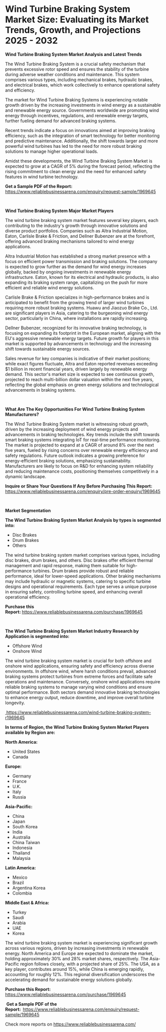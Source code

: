 <p><h1>Wind Turbine Braking System Market Size: Evaluating its Market Trends, Growth, and Projections 2025 - 2032</h1></p><p><strong>Wind Turbine Braking System Market Analysis and Latest Trends</strong></p>
<p><p>The Wind Turbine Braking System is a crucial safety mechanism that prevents excessive rotor speed and ensures the stability of the turbine during adverse weather conditions and maintenance. This system comprises various types, including mechanical brakes, hydraulic brakes, and electrical brakes, which work collectively to enhance operational safety and efficiency.</p><p>The market for Wind Turbine Braking Systems is experiencing notable growth driven by the increasing investments in wind energy as a sustainable and renewable energy source. Governments worldwide are promoting wind energy through incentives, regulations, and renewable energy targets, further fueling demand for advanced braking systems. </p><p>Recent trends indicate a focus on innovations aimed at improving braking efficiency, such as the integration of smart technology for better monitoring and predictive maintenance. Additionally, the shift towards larger and more powerful wind turbines has led to the need for more robust braking solutions to manage higher operational loads.</p><p>Amidst these developments, the Wind Turbine Braking System Market is expected to grow at a CAGR of 5% during the forecast period, reflecting the rising commitment to clean energy and the need for enhanced safety features in wind turbine technology.</p></p>
<p><strong>Get a Sample PDF of the Report:&nbsp;</strong> <a href="https://www.reliablebusinessarena.com/enquiry/request-sample/1969645?utm_campaign=3042&utm_medium=2&utm_source=Github&utm_content=ia&utm_term=10042025&utm_id=wind-turbine-braking-system">https://www.reliablebusinessarena.com/enquiry/request-sample/1969645</a></p>
<p>&nbsp;</p>
<p><strong>Wind Turbine Braking System Major Market Players</strong></p>
<p><p>The wind turbine braking system market features several key players, each contributing to the industry's growth through innovative solutions and diverse product portfolios. Companies such as Altra Industrial Motion, Eaton, Carlisle Brake & Friction, and Dellner Bubenzer are at the forefront, offering advanced braking mechanisms tailored to wind energy applications.</p><p>Altra Industrial Motion has established a strong market presence with a focus on efficient power transmission and braking solutions. The company is expected to grow further as the demand for wind energy increases globally, backed by ongoing investments in renewable energy infrastructure. Eaton, known for its electrical and hydraulic products, is also expanding its braking system range, capitalizing on the push for more efficient and reliable wind energy solutions.</p><p>Carlisle Brake & Friction specializes in high-performance brakes and is anticipated to benefit from the growing trend of larger wind turbines requiring more robust braking systems. Huawu and Jiaozuo Brake Co., Ltd. are significant players in Asia, catering to the burgeoning wind energy sector, particularly in China, where installations are rapidly increasing.</p><p>Dellner Bubenzer, recognized for its innovative braking technology, is focusing on expanding its footprint in the European market, aligning with the EU's aggressive renewable energy targets. Future growth for players in this market is supported by advancements in technology and the increasing shift towards sustainable energy sources.</p><p>Sales revenue for key companies is indicative of their market positions; while exact figures fluctuate, Altra and Eaton reported revenues exceeding $1 billion in recent financial years, driven largely by renewable energy demand. This sector's market size is expected to see continuous growth, projected to reach multi-billion dollar valuation within the next five years, reflecting the global emphasis on green energy solutions and technological advancements in braking systems.</p></p>
<p>&nbsp;</p>
<p><strong>What Are The Key Opportunities For Wind Turbine Braking System Manufacturers?</strong></p>
<p><p>The Wind Turbine Braking System market is witnessing robust growth, driven by the increasing deployment of wind energy projects and advancements in braking technologies. Key trends include the shift towards smart braking systems integrating IoT for real-time performance monitoring. The market is projected to expand at a CAGR of around 8% over the next five years, fueled by rising concerns over renewable energy efficiency and safety regulations. Future outlook indicates a growing preference for energy-efficient braking solutions, emphasizing sustainability. Manufacturers are likely to focus on R&D for enhancing system reliability and reducing maintenance costs, positioning themselves competitively in a dynamic landscape.</p></p>
<p><strong>Inquire or Share Your Questions If Any Before Purchasing This Report:</strong> <a href="https://www.reliablebusinessarena.com/enquiry/pre-order-enquiry/1969645?utm_campaign=3042&utm_medium=2&utm_source=Github&utm_content=ia&utm_term=10042025&utm_id=wind-turbine-braking-system">https://www.reliablebusinessarena.com/enquiry/pre-order-enquiry/1969645</a></p>
<p>&nbsp;</p>
<p><strong>Market Segmentation</strong></p>
<p><strong>The Wind Turbine Braking System Market Analysis by types is segmented into:</strong></p>
<p><ul><li>Disc Brakes</li><li>Drum Brakes</li><li>Others</li></ul></p>
<p><p>The wind turbine braking system market comprises various types, including disc brakes, drum brakes, and others. Disc brakes offer efficient thermal management and rapid response, making them suitable for high-performance turbines. Drum brakes provide robust and reliable performance, ideal for lower-speed applications. Other braking mechanisms may include hydraulic or magnetic systems, catering to specific turbine designs and operational requirements. Each type serves a unique purpose in ensuring safety, controlling turbine speed, and enhancing overall operational efficiency.</p></p>
<p><strong>Purchase this Report:&nbsp;</strong><a href="https://www.reliablebusinessarena.com/purchase/1969645?utm_campaign=3042&utm_medium=2&utm_source=Github&utm_content=ia&utm_term=10042025&utm_id=wind-turbine-braking-system">https://www.reliablebusinessarena.com/purchase/1969645</a></p>
<p>&nbsp;</p>
<p><strong>The Wind Turbine Braking System Market Industry Research by Application is segmented into:</strong></p>
<p><ul><li>Offshore Wind</li><li>Onshore Wind</li></ul></p>
<p><p>The wind turbine braking system market is crucial for both offshore and onshore wind applications, ensuring safety and efficiency across diverse environments. In offshore wind, where harsh conditions prevail, advanced braking systems protect turbines from extreme forces and facilitate safe operations and maintenance. Conversely, onshore wind applications require reliable braking systems to manage varying wind conditions and ensure optimal performance. Both sectors demand innovative braking technologies to enhance energy output, reduce downtime, and improve overall turbine longevity.</p></p>
<p><a href="https://www.reliablebusinessarena.com/wind-turbine-braking-system-r1969645?utm_campaign=3042&utm_medium=2&utm_source=Github&utm_content=ia&utm_term=10042025&utm_id=wind-turbine-braking-system">&nbsp;https://www.reliablebusinessarena.com/wind-turbine-braking-system-r1969645</a></p>
<p><strong>In terms of Region, the Wind Turbine Braking System Market Players available by Region are:</strong></p>
<p>
    <p> <strong> North America: </strong>
        <ul>
            <li>United States</li>
            <li>Canada</li>
        </ul>
        </p> 
    <p> <strong> Europe: </strong>
        <ul>
            <li>Germany</li>
            <li>France</li>
            <li>U.K.</li>
            <li>Italy</li>
            <li>Russia</li>
        </ul>
        </p> 
    <p> <strong> Asia-Pacific: </strong>
        <ul>
            <li>China</li>
            <li>Japan</li>
            <li>South Korea</li>
            <li>India</li>
            <li>Australia</li>
            <li>China Taiwan</li>
            <li>Indonesia</li>
            <li>Thailand</li>
            <li>Malaysia</li>
        </ul>
        </p> 
    <p> <strong> Latin America: </strong>
        <ul>
            <li>Mexico</li>
            <li>Brazil</li>
            <li>Argentina Korea</li>
            <li>Colombia</li>
        </ul>
        </p> 
    <p> <strong> Middle East & Africa: </strong>
        <ul>
            <li>Turkey</li>
            <li>Saudi</li>
            <li>Arabia</li>
            <li>UAE</li>
            <li>Korea</li>
        </ul>
    </p>
    </p>
<p><p>The wind turbine braking system market is experiencing significant growth across various regions, driven by increasing investments in renewable energy. North America and Europe are expected to dominate the market, holding approximately 30% and 28% market shares, respectively. The Asia-Pacific region follows closely, with a projected share of 25%. The USA, as a key player, contributes around 15%, while China is emerging rapidly, accounting for roughly 12%. This regional diversification underscores the accelerating demand for sustainable energy solutions globally.</p></p>
<p><strong>Purchase this Report: </strong><a href="https://www.reliablebusinessarena.com/purchase/1969645?utm_campaign=3042&utm_medium=2&utm_source=Github&utm_content=ia&utm_term=10042025&utm_id=wind-turbine-braking-system">https://www.reliablebusinessarena.com/purchase/1969645</a></p>
<p>&nbsp;<strong>Get a Sample PDF of the Report:&nbsp;&nbsp;</strong><a href="https://www.reliablebusinessarena.com/enquiry/request-sample/1969645?utm_campaign=3042&utm_medium=2&utm_source=Github&utm_content=ia&utm_term=10042025&utm_id=wind-turbine-braking-system">https://www.reliablebusinessarena.com/enquiry/request-sample/1969645</a></p>
<p><strong></strong></p>
<p>Check more reports on <a href="https://www.reliablebusinessarena.com/?utm_campaign=3042&utm_medium=2&utm_source=Github&utm_content=ia&utm_term=10042025&utm_id=wind-turbine-braking-system">https://www.reliablebusinessarena.com/</a></p>